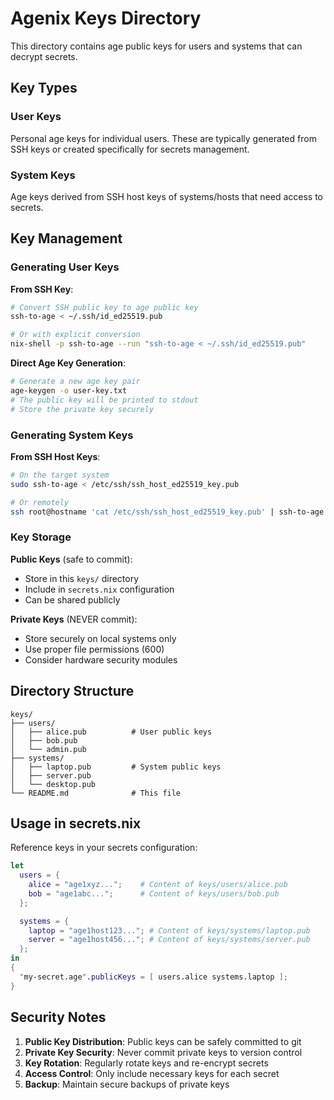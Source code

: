 # Agenix Keys Directory

This directory contains age public keys for users and systems that can decrypt secrets.

## Key Types

### User Keys

Personal age keys for individual users. These are typically generated from SSH keys or created specifically for secrets management.

### System Keys

Age keys derived from SSH host keys of systems/hosts that need access to secrets.

## Key Management

### Generating User Keys

**From SSH Key**:

```bash
# Convert SSH public key to age public key
ssh-to-age < ~/.ssh/id_ed25519.pub

# Or with explicit conversion
nix-shell -p ssh-to-age --run "ssh-to-age < ~/.ssh/id_ed25519.pub"
```

**Direct Age Key Generation**:

```bash
# Generate a new age key pair
age-keygen -o user-key.txt
# The public key will be printed to stdout
# Store the private key securely
```

### Generating System Keys

**From SSH Host Keys**:

```bash
# On the target system
sudo ssh-to-age < /etc/ssh/ssh_host_ed25519_key.pub

# Or remotely
ssh root@hostname 'cat /etc/ssh/ssh_host_ed25519_key.pub' | ssh-to-age
```

### Key Storage

**Public Keys** (safe to commit):

- Store in this `keys/` directory
- Include in `secrets.nix` configuration
- Can be shared publicly

**Private Keys** (NEVER commit):

- Store securely on local systems only
- Use proper file permissions (600)
- Consider hardware security modules

## Directory Structure

```
keys/
├── users/
│   ├── alice.pub          # User public keys
│   ├── bob.pub
│   └── admin.pub
├── systems/
│   ├── laptop.pub         # System public keys
│   ├── server.pub
│   └── desktop.pub
└── README.md              # This file
```

## Usage in secrets.nix

Reference keys in your secrets configuration:

```nix
let
  users = {
    alice = "age1xyz...";    # Content of keys/users/alice.pub
    bob = "age1abc...";      # Content of keys/users/bob.pub
  };

  systems = {
    laptop = "age1host123..."; # Content of keys/systems/laptop.pub
    server = "age1host456..."; # Content of keys/systems/server.pub
  };
in
{
  "my-secret.age".publicKeys = [ users.alice systems.laptop ];
}
```

## Security Notes

1. **Public Key Distribution**: Public keys can be safely committed to git
1. **Private Key Security**: Never commit private keys to version control
1. **Key Rotation**: Regularly rotate keys and re-encrypt secrets
1. **Access Control**: Only include necessary keys for each secret
1. **Backup**: Maintain secure backups of private keys
